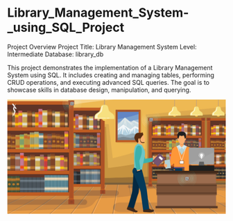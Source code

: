 # Library_Management_System-_using_SQL_Project
Project Overview
Project Title: Library Management System
Level: Intermediate
Database: library_db

This project demonstrates the implementation of a Library Management System using SQL. It includes creating and managing tables, performing CRUD operations, and executing advanced SQL queries. The goal is to showcase skills in database design, manipulation, and querying.

![image alt](https://github.com/Poornima-1997/Library_Management_System-_using_SQL_Project/blob/main/library.jpg?raw=true)
